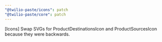 ```yaml
---
"@twilio-paste/icons": patch
"@twilio-paste/core": patch
---
```


[Icons] Swap SVGs for ProductDestinationsIcon and ProductSourcesIcon because they were backwards.
